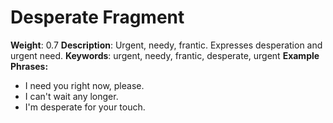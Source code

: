 # Desperate Fragment
**Weight**: 0.7
**Description**: Urgent, needy, frantic. Expresses desperation and urgent need.
**Keywords**: urgent, needy, frantic, desperate, urgent
**Example Phrases:**
- I need you right now, please.
- I can't wait any longer.
- I'm desperate for your touch. 